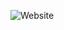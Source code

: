 ![Website](https://img.shields.io/website?style=for-the-badge&up_message=ONLINE&url=https%3A%2F%2Fcyvas.my.id)
